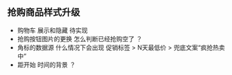 ## 抢购商品样式升级
- 购物车 展示和隐藏 待实现
- 抢购按钮图片的更换 怎么判断已经抢购空了 ？ 
- 角标的数据源 什么情况下会出现 促销标签 > N天最低价 > 兜底文案“疯抢热卖中” 
- 距开始 时间的背景 ？ 